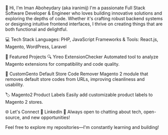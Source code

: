 👋 Hi, I'm Iman Aboheydary (aka iranimij)
I'm a passionate Full Stack Software Developer & Engineer who loves building innovative solutions and exploring the depths of code. Whether it's crafting robust backend systems or designing intuitive frontend interfaces, I thrive on creating things that are both functional and delightful.

💻 Tech Stack
Languages: PHP, JavaScript
Frameworks & Tools: React.js, Magento, WordPress, Laravel

🚀 Featured Projects
🔍 Yireo ExtensionChecker
Automated tool to analyze Magento extensions for compatibility and code quality.

🧹 CustomGento Default Store Code Remover
Magento 2 module that removes default store codes from URLs, improving cleanliness and usability.

🏷️ Magento2 Product Labels
Easily add customizable product labels to Magento 2 stores.

🌐 Let's Connect
📎 LinkedIn
💬 Always open to chatting about tech, open-source, and new opportunities!

Feel free to explore my repositories—I'm constantly learning and building!
